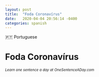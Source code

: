 ```yaml
---
layout: post
title:  "Foda Coronavírus"
date:   2020-04-04 20:56:14 -0400
categories: spanish
---
```


<tag class="spanish">🇵🇹 Portuguese</tag>
<h1 class="todays-sentence">Foda Coronavírus</h1>

<small><i>Learn one sentence a day at OneSentenceADay.com</i></small>